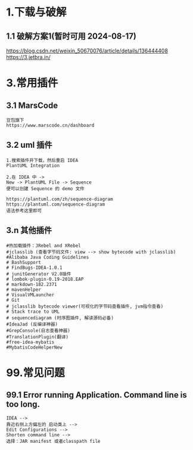 
# 1.下载与破解
## 1.1 破解方案1(暂时可用 2024-08-17)
https://blog.csdn.net/weixin_50670076/article/details/136444408
https://3.jetbra.in/


# 3.常用插件
## 3.1 MarsCode
```
豆包旗下
https://www.marscode.cn/dashboard
```
## 3.2 uml 插件
```
1.搜索插件并下载，然后重启 IDEA
PlantUML Integration

2.在 IDEA 中 ->
New -> PlantUML File -> Sequence
便可以创建 Sequence 的 demo 文件

https://plantuml.com/zh/sequence-diagram
https://plantuml.com/sequence-diagram
语法参考这里即可
```

## 3.n 其他插件
```
#热加载插件：JRebel and XRebel
#jclasslib (查看字节码文件: view --> show bytecode with jclasslib)
#Alibaba Java Coding Guidelines
# BashSupport
# FindBugs-IDEA-1.0.1
# junitGenerator V2.0插件
# lombok-plugin-0.19-2018.EAP
# markdown-182.2371
# mavenHelper
# VisualVMLauncher
# Git
# jclasslib bytecode viewer(可视化的字节码查看插件, jvm指令查看)
# Stack trace to UML
# sequencediagram (时序图插件, 解读源码必备)
#IdeaJad (反编译神器)
#GrepConsole(日志查看神器)
#TranslationPlugin(翻译)
#free-idea-mybatis
#MybatisCodeHelperNew
```



# 99.常见问题
## 99.1 Error running Application. Command line is too long.
```
IDEA --> 
靠近右侧上方偏左的 启动类上 --> 
Edit Configurations -->
Shorten command line --> 
选择：JAR manifest 或者classpath file
```